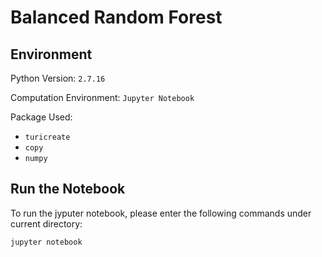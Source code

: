 <h1>Balanced Random Forest</h1>

<h2>Environment</h2>
  
<p>Python Version: <code>2.7.16</code></p>
  
<p>Computation Environment: <code>Jupyter Notebook</code></p>
  
<p>Package Used: </p>

<ul>
  <li><code>turicreate</code></li>
  <li><code>copy</code></li>
  <li><code>numpy</code></li>
</ul>

<h2>Run the Notebook</h2>

<p>To run the jyputer notebook, please enter the following commands under current directory: </p>

<pre><code>jupyter notebook</code></pre>
